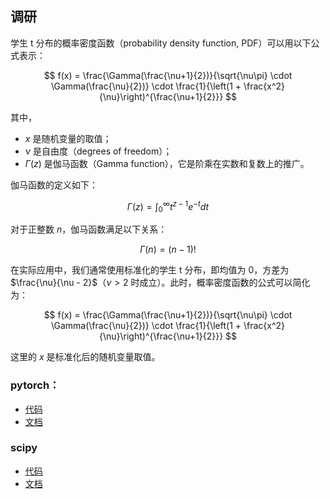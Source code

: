 
## 调研


学生 t 分布的概率密度函数（probability density function, PDF）可以用以下公式表示：

$$
f(x) = \frac{\Gamma(\frac{\nu+1}{2})}{\sqrt{\nu\pi} \cdot \Gamma(\frac{\nu}{2})} \cdot \frac{1}{\left(1 + \frac{x^2}{\nu}\right)^{\frac{\nu+1}{2}}}
$$

其中，

- $x$ 是随机变量的取值；
- $\nu$ 是自由度（degrees of freedom）；
- $\Gamma(z)$ 是伽马函数（Gamma function），它是阶乘在实数和复数上的推广。

伽马函数的定义如下：

$$
\Gamma(z) = \int_0^\infty t^{z-1} e^{-t} dt
$$

对于正整数 $n$，伽马函数满足以下关系：

$$
\Gamma(n) = (n - 1)!
$$

在实际应用中，我们通常使用标准化的学生 t 分布，即均值为 0，方差为 $\frac{\nu}{\nu - 2}$（$\nu > 2$ 时成立）。此时，概率密度函数的公式可以简化为：

$$
f(x) = \frac{\Gamma(\frac{\nu+1}{2})}{\sqrt{\nu\pi} \cdot \Gamma(\frac{\nu}{2})} \cdot \frac{1}{\left(1 + \frac{x^2}{\nu}\right)^{\frac{\nu+1}{2}}}
$$

这里的 $x$ 是标准化后的随机变量取值。





### pytorch：
- [代码](https://github.com/pytorch/pytorch/blob/9bb54c7f3c048fdf2e5294e9e49e3642f1de98d8/torch/distributions/studentT.py#L12)
- [文档](https://pytorch.org/docs/stable/distributions.html#torch.distributions.studentT.StudentT)

<!-- ### numpy
- [代码](https://github.com/numpy/numpy/blob/ab7649fe2ed8f0f0260322d66631b8dfab57deff/numpy/random/mtrand.pyx#L4080)
- [文档](https://numpy.org/doc/stable/reference/random/generated/numpy.random.multivariate_normal.html#) -->


### scipy

- [代码](https://github.com/scipy/scipy/blob/v1.13.0/scipy/stats/_multivariate.py#L289-L851)
- [文档](https://docs.scipy.org/doc/scipy/reference/generated/scipy.stats.t.html)